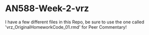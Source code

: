 # AN588-Week-2-vrz

I have a few different files in this Repo, be sure to use the one called 'vrz_OriginalHomeworkCode_01.rmd' for Peer Commentary!

